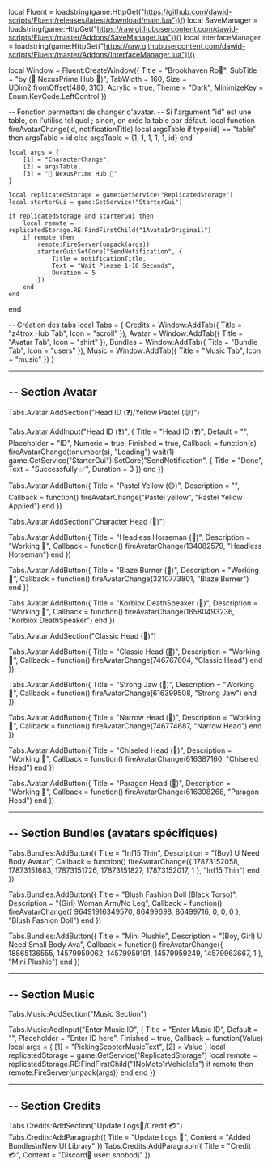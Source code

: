 local Fluent = loadstring(game:HttpGet("https://github.com/dawid-scripts/Fluent/releases/latest/download/main.lua"))()
local SaveManager = loadstring(game:HttpGet("https://raw.githubusercontent.com/dawid-scripts/Fluent/master/Addons/SaveManager.lua"))()
local InterfaceManager = loadstring(game:HttpGet("https://raw.githubusercontent.com/dawid-scripts/Fluent/master/Addons/InterfaceManager.lua"))()

local Window = Fluent:CreateWindow({
    Title = "Brookhaven Rp🏡",
    SubTitle = "by (👾 NexusPrime Hub 💠)",
    TabWidth = 160,
    Size = UDim2.fromOffset(480, 310),
    Acrylic = true,
    Theme = "Dark",
    MinimizeKey = Enum.KeyCode.LeftControl
})

-- Fonction permettant de changer d'avatar.
-- Si l'argument "id" est une table, on l'utilise tel quel ; sinon, on crée la table par défaut.
local function fireAvatarChange(id, notificationTitle)
    local argsTable
    if type(id) == "table" then
        argsTable = id
    else
        argsTable = {1, 1, 1, 1, 1, id}
    end

    local args = {
        [1] = "CharacterChange",
        [2] = argsTable,
        [3] = "👾 NexusPrime Hub 💠"
    }

    local replicatedStorage = game:GetService("ReplicatedStorage")
    local starterGui = game:GetService("StarterGui")

    if replicatedStorage and starterGui then
        local remote = replicatedStorage.RE:FindFirstChild("1Avata1rOrigina1l")
        if remote then
            remote:FireServer(unpack(args))
            starterGui:SetCore("SendNotification", {
                Title = notificationTitle,
                Text = "Wait Please 1-10 Seconds",
                Duration = 5
            })
        end
    end
end

-- Création des tabs
local Tabs = {
    Credits = Window:AddTab({ Title = "z4trox Hub Tab", Icon = "scroll" }),
    Avatar = Window:AddTab({ Title = "Avatar Tab", Icon = "shirt" }),
    Bundles = Window:AddTab({ Title = "Bundle Tab", Icon = "users" }),
    Music = Window:AddTab({ Title = "Music Tab", Icon = "music" })
}

-----------------------------------------------------------
-- Section Avatar
-----------------------------------------------------------
Tabs.Avatar:AddSection("Head ID (❓)/Yellow Pastel (🟡)")

Tabs.Avatar:AddInput("Head ID (❓)", {
    Title = "Head ID (❓)",
    Default = "",
    Placeholder = "ID",
    Numeric = true,
    Finished = true,
    Callback = function(s)
        fireAvatarChange(tonumber(s), "Loading")
        wait(1)
        game:GetService("StarterGui"):SetCore("SendNotification", {
            Title = "Done",
            Text = "Successfully ✅",
            Duration = 3
        })
    end
})

Tabs.Avatar:AddButton({
    Title = "Pastel Yellow (🟡)",
    Description = "",
    Callback = function()
        fireAvatarChange("Pastel yellow", "Pastel Yellow Applied")
    end
})

Tabs.Avatar:AddSection("Character Head (👤)")

Tabs.Avatar:AddButton({
    Title = "Headless Horseman (👤)",
    Description = "Working 🔨",
    Callback = function()
        fireAvatarChange(134082579, "Headless Horseman")
    end
})

Tabs.Avatar:AddButton({
    Title = "Blaze Burner (👤)",
    Description = "Working 🔨",
    Callback = function()
        fireAvatarChange(3210773801, "Blaze Burner")
    end
})

Tabs.Avatar:AddButton({
    Title = "Korblox DeathSpeaker (👤)",
    Description = "Working 🔨",
    Callback = function()
        fireAvatarChange(16580493236, "Korblox DeathSpeaker")
    end
})

Tabs.Avatar:AddSection("Classic Head (👥)")

Tabs.Avatar:AddButton({
    Title = "Classic Head (👥)",
    Description = "Working 🔨",
    Callback = function()
        fireAvatarChange(746767604, "Classic Head")
    end
})

Tabs.Avatar:AddButton({
    Title = "Strong Jaw (👥)",
    Description = "Working 🔨",
    Callback = function()
        fireAvatarChange(616399508, "Strong Jaw")
    end
})

Tabs.Avatar:AddButton({
    Title = "Narrow Head (👥)",
    Description = "Working 🔨",
    Callback = function()
        fireAvatarChange(746774687, "Narrow Head")
    end
})

Tabs.Avatar:AddButton({
    Title = "Chiseled Head (👥)",
    Description = "Working 🔨",
    Callback = function()
        fireAvatarChange(616387160, "Chiseled Head")
    end
})

Tabs.Avatar:AddButton({
    Title = "Paragon Head (👥)",
    Description = "Working 🔨",
    Callback = function()
        fireAvatarChange(616398268, "Paragon Head")
    end
})

-----------------------------------------------------------
-- Section Bundles (avatars spécifiques)
-----------------------------------------------------------
Tabs.Bundles:AddButton({
    Title = "Inf15 Thin",
    Description = "(Boy) U Need Body Avatar",
    Callback = function()
        fireAvatarChange({
            17873152058, 17873151683, 17873151726, 17873151827, 17873152017, 1
        }, "Inf15 Thin")
    end
})

Tabs.Bundles:AddButton({
    Title = "Blush Fashion Doll (Black Torso)",
    Description = "(Girl) Woman Arm/No Leg",
    Callback = function()
        fireAvatarChange({
            96491916349570, 86499698, 86499716, 0, 0, 0
        }, "Blush Fashion Doll")
    end
})

Tabs.Bundles:AddButton({
    Title = "Mini Plushie",
    Description = "(Boy, Girl) U Need Small Body Ava",
    Callback = function()
        fireAvatarChange({
            18865136555, 14579959062, 14579959191, 14579959249, 14579963667, 1
        }, "Mini Plushie")
    end
})

-----------------------------------------------------------
-- Section Music
-----------------------------------------------------------
Tabs.Music:AddSection("Music Section")

Tabs.Music:AddInput("Enter Music ID", {
    Title = "Enter Music ID",
    Default = "",
    Placeholder = "Enter ID here",
    Finished = true,
    Callback = function(Value)
        local args = {
            [1] = "PickingScooterMusicText",
            [2] = Value
        }
        local replicatedStorage = game:GetService("ReplicatedStorage")
        local remote = replicatedStorage.RE:FindFirstChild("1NoMoto1rVehicle1s")
        if remote then
            remote:FireServer(unpack(args))
        end
    end
})

-----------------------------------------------------------
-- Section Credits
-----------------------------------------------------------
Tabs.Credits:AddSection("Update Logs📜/Credit 💳")
Tabs.Credits:AddParagraph({
    Title = "Update Logs 📜",
    Content = "Added Bundles\nNew UI Library"
})
Tabs.Credits:AddParagraph({
    Title = "Credit 💳",
    Content = "Discord💬 user: snobodj"
})
